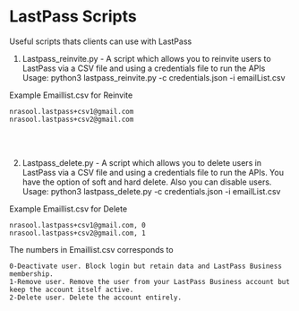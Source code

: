 # LastPass Scripts
Useful scripts thats clients can use with LastPass

1. Lastpass_reinvite.py - A script which allows you to reinvite users to LastPass via a CSV file and using a credentials file to run the APIs
   Usage: python3 lastpass_reinvite.py -c credentials.json -i emailList.csv

Example Emaillist.csv for Reinvite
```
nrasool.lastpass+csv1@gmail.com
nrasool.lastpass+csv2@gmail.com
```
<br><br>

2. Lastpass_delete.py - A script which allows you to delete users in LastPass via a CSV file and using a credentials file to run the APIs. You have the option of soft and hard delete. Also you can disable users.
   Usage: python3 lastpass_delete.py -c credentials.json -i emailList.csv
   
Example Emaillist.csv for Delete
```
nrasool.lastpass+csv1@gmail.com, 0
nrasool.lastpass+csv2@gmail.com, 1
```

The numbers in Emaillist.csv corresponds to 

```
0-Deactivate user. Block login but retain data and LastPass Business membership.
1-Remove user. Remove the user from your LastPass Business account but keep the account itself active.
2-Delete user. Delete the account entirely.
```
